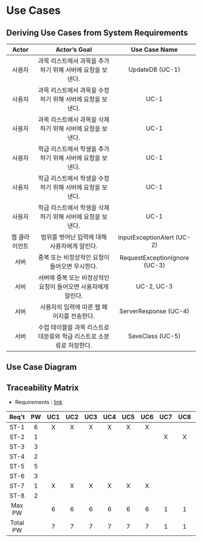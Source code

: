 # Use Cases

## Deriving Use Cases from System Requirements

Actor|Actor’s Goal|Use Case Name
:--:|:--:|:--:
사용자|과목 리스트에서 과목을 추가하기 위해 서버에 요청을 보낸다.|UpdateDB (UC-1)
사용자|과목 리스트에서 과목을 수정하기 위해 서버에 요청을 보낸다.|UC-1
사용자|과목 리스트에서 과목을 삭제하기 위해 서버에 요청을 보낸다.|UC-1
사용자|학급 리스트에서 학생을 추가하기 위해 서버에 요청을 보낸다.|UC-1
사용자|학급 리스트에서 학생을 수정하기 위해 서버에 요청을 보낸다.|UC-1
사용자|학급 리스트에서 학생을 삭제하기 위해 서버에 요청을 보낸다.|UC-1
웹 클라이언트|범위를 벗어난 입력에 대해 사용자에게 알린다.|InputExceptionAlert (UC-2)
서버|중복 또는 비정상적인 요청이 들어오면 무시한다.|RequestExceptionIgnore (UC-3)
서버|서버에 중복 또는 비정상적인 요청이 들어오면 사용자에게 알린다.|UC-2, UC-3
서버|사용자의 입력에 따른 웹 페이지를 전송한다.|ServerResponse (UC-4)
서버|수업 테이블을 과목 리스트로 대분류와 학급 리스트로 소분류로 저장한다.|SaveClass (UC-5)

## Use Case Diagram

## Traceability Matrix

* Requirements : [link](/FormCreateUpdate/Requirements.md)

Req't| PW | UC1| UC2| UC3| UC4| UC5| UC6| UC7| UC8| UC9|UC10|UC11
:--: |:--:|:--:|:--:|:--:|:--:|:--:|:--:|:--:|:--:|:--:|:--:|:--:
ST-1 |  6 |  X |  X |  X |  X |  X |  X |    |    |    |    |  X
ST-2 |  1 |    |    |    |    |    |    |  X |  X |  X |    |
ST-3 |  3 |    |    |    |    |    |    |    |    |    |  X |  X
ST-4 |  2 |    |    |    |    |    |    |    |    |    |  X |
ST-5 |  5 |    |    |    |    |    |    |    |    |    |  X |
ST-6 |  3 |    |    |    |    |    |    |    |    |    |  X |
ST-7 |  1 |  X |  X |  X |  X |  X |  X |    |    |    |  X |
ST-8 |  2 |    |    |    |    |    |    |    |    |    |  X |
Max PW|   |  6 |  6 |  6 |  6 |  6 |  6 |  1 |  1 |  1 |  5 |  6
Total PW| |  7 |  7 |  7 |  7 |  7 |  7 |  1 |  1 |  1 | 16 |  9
